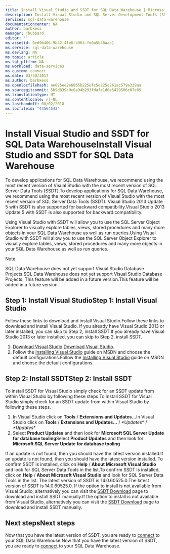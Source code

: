 ```yaml
---
title: Install Visual Studio and SSDT for SQL Data Warehouse | Microsoft Docs
description: Install Visual Studio and SQL Server Development Tools (SSDT) for Azure SQL Data Warehouse
services: sql-data-warehouse
documentationcenter: NA
author: barbkess
manager: jhubbard
editor: ''
ms.assetid: 0ed9b406-9b42-4fe6-b963-fe0a5b48aac1
ms.service: sql-data-warehouse
ms.devlang: NA
ms.topic: article
ms.tgt_pltfrm: NA
ms.workload: data-services
ms.custom: connect
ms.date: 03/30/2017
ms.author: barbkess
ms.openlocfilehash: ae025ee2e6865b225efc5e225e261ac579a339aa
ms.sourcegitcommit: 5b9d839c0c0a94b293fdafe1d6e5429506c07e05
ms.translationtype: HT
ms.contentlocale: nl-NL
ms.lasthandoff: 08/02/2018
ms.locfileid: "44564543"
---
```

# <a name="install-visual-studio-and-ssdt-for-sql-data-warehouse"></a><span data-ttu-id="2960b-103">Install Visual Studio and SSDT for SQL Data Warehouse</span><span class="sxs-lookup"><span data-stu-id="2960b-103">Install Visual Studio and SSDT for SQL Data Warehouse</span></span>
<span data-ttu-id="2960b-104">To develop applications for SQL Data Warehouse, we recommend using the most recent version of Visual Studio with the most recent version of SQL Server Data Tools (SSDT).</span><span class="sxs-lookup"><span data-stu-id="2960b-104">To develop applications for SQL Data Warehouse, we recommend using the most recent version of Visual Studio with the most recent version of SQL Server Data Tools (SSDT).</span></span>  <span data-ttu-id="2960b-105">Visual Studio 2013 Update 5 with SSDT is also supported for backward compatibility.</span><span class="sxs-lookup"><span data-stu-id="2960b-105">Visual Studio 2013 Update 5 with SSDT is also supported for backward compatibility.</span></span>  

<span data-ttu-id="2960b-106">Using Visual Studio with SSDT will allow you to use the SQL Server Object Explorer to visually explore tables, views, stored procedures and many more objects in your SQL Data Warehouse as well as run queries.</span><span class="sxs-lookup"><span data-stu-id="2960b-106">Using Visual Studio with SSDT will allow you to use the SQL Server Object Explorer to visually explore tables, views, stored procedures and many more objects in your SQL Data Warehouse as well as run queries.</span></span>

> [!NOTE]
> <span data-ttu-id="2960b-107">SQL Data Warehouse does not yet support Visual Studio Database Projects.</span><span class="sxs-lookup"><span data-stu-id="2960b-107">SQL Data Warehouse does not yet support Visual Studio Database Projects.</span></span>  <span data-ttu-id="2960b-108">This feature will be added in a future version.</span><span class="sxs-lookup"><span data-stu-id="2960b-108">This feature will be added in a future version.</span></span>
> 
> 

## <a name="step-1-install-visual-studio"></a><span data-ttu-id="2960b-109">Step 1: Install Visual Studio</span><span class="sxs-lookup"><span data-stu-id="2960b-109">Step 1: Install Visual Studio</span></span>
<span data-ttu-id="2960b-110">Follow these links to download and install Visual Studio.</span><span class="sxs-lookup"><span data-stu-id="2960b-110">Follow these links to download and install Visual Studio.</span></span> <span data-ttu-id="2960b-111">If you already have Visual Studio 2013 or later installed, you can skip to Step 2, install SSDT.</span><span class="sxs-lookup"><span data-stu-id="2960b-111">If you already have Visual Studio 2013 or later installed, you can skip to Step 2, install SSDT.</span></span>

1. <span data-ttu-id="2960b-112">[Download Visual Studio][].</span><span class="sxs-lookup"><span data-stu-id="2960b-112">[Download Visual Studio][].</span></span>
2. <span data-ttu-id="2960b-113">Follow the [Installing Visual Studio][Installing Visual Studio] guide on MSDN and choose the default configurations.</span><span class="sxs-lookup"><span data-stu-id="2960b-113">Follow the [Installing Visual Studio][Installing Visual Studio] guide on MSDN and choose the default configurations.</span></span>

## <a name="step-2-install-ssdt"></a><span data-ttu-id="2960b-114">Step 2: Install SSDT</span><span class="sxs-lookup"><span data-stu-id="2960b-114">Step 2: Install SSDT</span></span>
<span data-ttu-id="2960b-115">To install SSDT for Visual Studio simply check for an SSDT update from within Visual Studio by following these steps.</span><span class="sxs-lookup"><span data-stu-id="2960b-115">To install SSDT for Visual Studio simply check for an SSDT update from within Visual Studio by following these steps.</span></span>

1. <span data-ttu-id="2960b-116">In Visual Studio click on **Tools** / **Extensions and Updates…**</span><span class="sxs-lookup"><span data-stu-id="2960b-116">In Visual Studio click on **Tools** / **Extensions and Updates…**</span></span><span data-ttu-id="2960b-117"> / *\*Updates**</span><span class="sxs-lookup"><span data-stu-id="2960b-117"> / *\*Updates**</span></span>
2. <span data-ttu-id="2960b-118">Select **Product Updates** and then look for **Microsoft SQL Server Update for database tooling**</span><span class="sxs-lookup"><span data-stu-id="2960b-118">Select **Product Updates** and then look for **Microsoft SQL Server Update for database tooling**</span></span>

<span data-ttu-id="2960b-119">If an update is not found, then you should have the latest version installed.</span><span class="sxs-lookup"><span data-stu-id="2960b-119">If an update is not found, then you should have the latest version installed.</span></span>  <span data-ttu-id="2960b-120">To confirm SSDT is installed, click on **Help** / **About Microsoft Visual Studio** and look for SQL Server Data Tools in the list.</span><span class="sxs-lookup"><span data-stu-id="2960b-120">To confirm SSDT is installed, click on **Help** / **About Microsoft Visual Studio** and look for SQL Server Data Tools in the list.</span></span>  <span data-ttu-id="2960b-121">The latest version of SSDT is 14.0.60525.0.</span><span class="sxs-lookup"><span data-stu-id="2960b-121">The latest version of SSDT is 14.0.60525.0.</span></span>  <span data-ttu-id="2960b-122">If the option to install is not available from Visual Studio, alternatively you can visit the [SSDT Download][SSDT Download] page to download and install SSDT manually.</span><span class="sxs-lookup"><span data-stu-id="2960b-122">If the option to install is not available from Visual Studio, alternatively you can visit the [SSDT Download][SSDT Download] page to download and install SSDT manually.</span></span>

## <a name="next-steps"></a><span data-ttu-id="2960b-123">Next steps</span><span class="sxs-lookup"><span data-stu-id="2960b-123">Next steps</span></span>
<span data-ttu-id="2960b-124">Now that you have the latest version of SSDT, you are ready to [connect][connect] to your SQL Data Warehouse.</span><span class="sxs-lookup"><span data-stu-id="2960b-124">Now that you have the latest version of SSDT, you are ready to [connect][connect] to your SQL Data Warehouse.</span></span>

<!--Anchors-->

<!--Image references-->

<!--Articles-->
[connect]: ./sql-data-warehouse-query-visual-studio.md

<!--Other-->
[Download Visual Studio]: https://www.visualstudio.com/downloads/
[Installing Visual Studio]: https://msdn.microsoft.com/library/e2h7fzkw.aspx
[SSDT Download]: https://msdn.microsoft.com/library/mt204009.aspx
